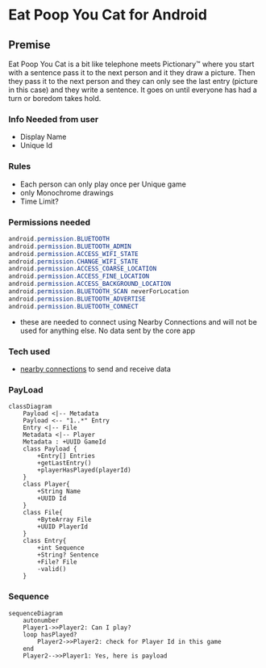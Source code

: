 # Eat Poop You Cat for Android

## Premise
Eat Poop You Cat is a bit like telephone meets Pictionary:tm: where you start with a sentence pass it to the next person and it they draw a picture. Then they pass it to the next person and they can only see the last entry (picture in this case) and they write a sentence. It goes on until everyone has had a turn or boredom takes hold.

### Info Needed from user
* Display Name
* Unique Id


### Rules
* Each person can only play once per Unique game
* only Monochrome drawings
* Time Limit?

### Permissions needed
``` java
android.permission.BLUETOOTH
android.permission.BLUETOOTH_ADMIN
android.permission.ACCESS_WIFI_STATE
android.permission.CHANGE_WIFI_STATE
android.permission.ACCESS_COARSE_LOCATION
android.permission.ACCESS_FINE_LOCATION
android.permission.ACCESS_BACKGROUND_LOCATION
android.permission.BLUETOOTH_SCAN neverForLocation
android.permission.BLUETOOTH_ADVERTISE
android.permission.BLUETOOTH_CONNECT
```
* these are needed to connect using Nearby Connections and will not be used for anything else. No data sent by the core app 

### Tech used
* [nearby connections](https://developers.google.com/nearby/connections/overview) to send and receive data

### PayLoad
```mermaid
classDiagram
    Payload <|-- Metadata
    Payload <-- "1..*" Entry
    Entry <|-- File
    Metadata <|-- Player
    Metadata : +UUID GameId
    class Payload {
        +Entry[] Entries
        +getLastEntry()
        +playerHasPlayed(playerId)
    }
    class Player{
        +String Name
        +UUID Id
    }
    class File{  
        +ByteArray File
        +UUID PlayerId
    }
    class Entry{
        +int Sequence
        +String? Sentence
        +File? File
        -valid()
    }
```
### Sequence
```mermaid
sequenceDiagram
    autonumber
    Player1->>Player2: Can I play?
    loop hasPlayed?
        Player2->>Player2: check for Player Id in this game
    end
    Player2-->>Player1: Yes, here is payload
```